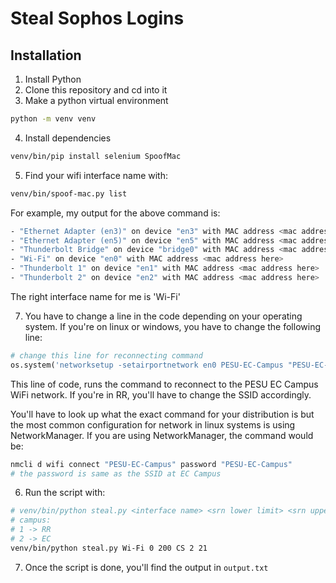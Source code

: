 # Steal Sophos Logins

## Installation

1. Install Python
2. Clone this repository and cd into it
3. Make a python virtual environment

```bash
python -m venv venv
```

4. Install dependencies

```bash
venv/bin/pip install selenium SpoofMac
```

5. Find your wifi interface name with:

```bash
venv/bin/spoof-mac.py list
```

For example, my output for the above command is:

```bash
- "Ethernet Adapter (en3)" on device "en3" with MAC address <mac address here>
- "Ethernet Adapter (en5)" on device "en5" with MAC address <mac address here>
- "Thunderbolt Bridge" on device "bridge0" with MAC address <mac address here>
- "Wi-Fi" on device "en0" with MAC address <mac address here>
- "Thunderbolt 1" on device "en1" with MAC address <mac address here>
- "Thunderbolt 2" on device "en2" with MAC address <mac address here>
```

The right interface name for me is 'Wi-Fi'

7. You have to change a line in the code depending on your operating system.
   If you're on linux or windows, you have to change the following line:

```python
# change this line for reconnecting command
os.system('networksetup -setairportnetwork en0 PESU-EC-Campus "PESU-EC-Campus"')
```

This line of code, runs the command to reconnect to the PESU EC Campus WiFi network. If you're in RR, you'll have to change the SSID accordingly.

You'll have to look up what the exact command for your distribution is but the most common configuration for network in linux systems is using NetworkManager. If you are using NetworkManager, the command would be:

```bash
nmcli d wifi connect "PESU-EC-Campus" password "PESU-EC-Campus"
# the password is same as the SSID at EC Campus
```

6. Run the script with:

```bash
# venv/bin/python steal.py <interface name> <srn lower limit> <srn upper limit> <department> <campus> <year>
# campus:
# 1 -> RR
# 2 -> EC
venv/bin/python steal.py Wi-Fi 0 200 CS 2 21
```

7. Once the script is done, you'll find the output in `output.txt`
